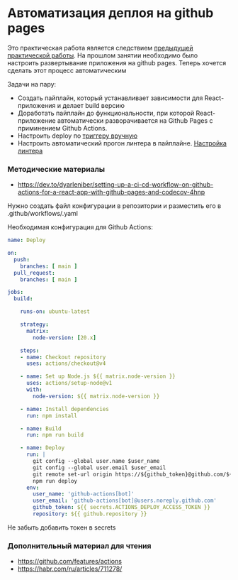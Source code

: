 # Автоматизация деплоя на github pages 

Это практическая работа является следствием  [предыдущей практической работы](ReactGithubPages). На прошлом занятии необходимо было настроить развертывание приложения на github pages. Теперь хочется сделать этот процесс автоматическим

Задачи на пару:
- Создать пайплайн, который устанавливает зависимости для React-приложения и делает build версию
- Доработать пайплайн до функциональности, при которой React-приложение автоматически разворачивается на Github Pages с приминением Github Actions.
- Настроить deploy по [триггеру вручную](https://docs.github.com/en/actions/using-workflows/manually-running-a-workflow)
- Настроить автоматический прогон линтера в пайплайне. [Настройка линтера](https://www.freecodecamp.org/news/how-to-add-eslint-to-your-react-project/)

### Методические материалы
- https://dev.to/dyarleniber/setting-up-a-ci-cd-workflow-on-github-actions-for-a-react-app-with-github-pages-and-codecov-4hnp

Нужно создать файл конфигурации в репозитории и разместить его в .github/workflows/<filename>.yaml

Необходимая конфигурация для Github Actions:

```yaml
name: Deploy

on:
  push:
    branches: [ main ]
  pull_request:
    branches: [ main ]

jobs:
  build:

    runs-on: ubuntu-latest

    strategy:
      matrix:
        node-version: [20.x]

    steps:
    - name: Checkout repository
      uses: actions/checkout@v4

    - name: Set up Node.js ${{ matrix.node-version }}
      uses: actions/setup-node@v1
      with:
        node-version: ${{ matrix.node-version }}

    - name: Install dependencies
      run: npm install

    - name: Build
      run: npm run build

    - name: Deploy
      run: |
        git config --global user.name $user_name
        git config --global user.email $user_email
        git remote set-url origin https://${github_token}@github.com/${repository}
        npm run deploy
      env:
        user_name: 'github-actions[bot]'
        user_email: 'github-actions[bot]@users.noreply.github.com'
        github_token: ${{ secrets.ACTIONS_DEPLOY_ACCESS_TOKEN }}
        repository: ${{ github.repository }}
```

Не забыть добавить токен в secrets

### Дополнительный материал для чтения
- https://github.com/features/actions
- https://habr.com/ru/articles/711278/